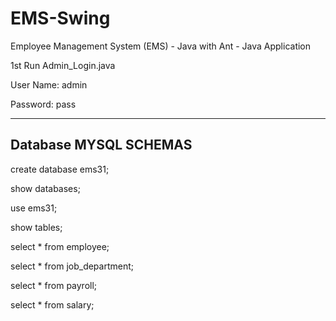 # EMS-Swing
Employee Management System (EMS) - Java with Ant - Java Application

1st Run Admin_Login.java

User Name: admin

Password: pass

------------------------
Database MYSQL SCHEMAS 
-------------------------
create database ems31;

show databases;

use ems31;

show tables;

select * from employee;

select * from job_department;

select * from payroll;

select * from salary;
